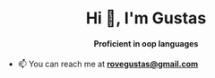 <h1 align="center">Hi 👋, I'm Gustas</h1>
<h4 align="center">Proficient in oop languages</h4>

- 📫 You can reach me at **rovegustas@gmail.com**




